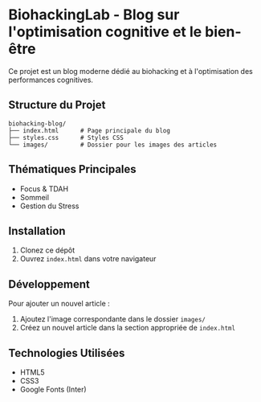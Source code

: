 # BiohackingLab - Blog sur l'optimisation cognitive et le bien-être

Ce projet est un blog moderne dédié au biohacking et à l'optimisation des performances cognitives.

## Structure du Projet

```
biohacking-blog/
├── index.html      # Page principale du blog
├── styles.css      # Styles CSS
└── images/         # Dossier pour les images des articles
```

## Thématiques Principales

- Focus & TDAH
- Sommeil
- Gestion du Stress

## Installation

1. Clonez ce dépôt
2. Ouvrez `index.html` dans votre navigateur

## Développement

Pour ajouter un nouvel article :
1. Ajoutez l'image correspondante dans le dossier `images/`
2. Créez un nouvel article dans la section appropriée de `index.html`

## Technologies Utilisées

- HTML5
- CSS3
- Google Fonts (Inter)
